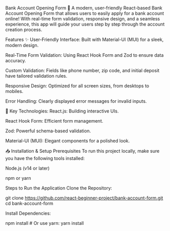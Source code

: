 Bank Account Opening Form 🚀
A modern, user-friendly React-based Bank Account Opening Form that allows users to easily apply for a bank account online! With real-time form validation, responsive design, and a seamless experience, this app will guide your users step by step through the account creation process.

Features ✨
User-Friendly Interface: Built with Material-UI (MUI) for a sleek, modern design.

Real-Time Form Validation: Using React Hook Form and Zod to ensure data accuracy.

Custom Validation: Fields like phone number, zip code, and initial deposit have tailored validation rules.

Responsive Design: Optimized for all screen sizes, from desktops to mobiles.

Error Handling: Clearly displayed error messages for invalid inputs.

🔑 Key Technologies:
React.js: Building interactive UIs.

React Hook Form: Efficient form management.

Zod: Powerful schema-based validation.

Material-UI (MUI): Elegant components for a polished look.

📥 Installation & Setup
Prerequisites
To run this project locally, make sure you have the following tools installed:

Node.js (v14 or later)

npm or yarn

Steps to Run the Application
Clone the Repository:

git clone https://github.com/react-beginner-project/bank-account-form.git
cd bank-account-form

Install Dependencies:

npm install   # Or use yarn: yarn install

